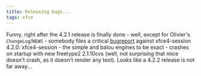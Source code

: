 ```yaml
---
title: Releasing bugs...
tags: xfce
---
```


Funny, right after the 4.2.1 release is finally done - well, except for Olivier's <code>ChangeLog</code>/<code>NEWS</code> - somebody files a critical <a href="http://bugzilla.xfce.org/show_bug.cgi?id=837">bugreport</a> against xfce4-session 4.2.0: xfce4-session - the simple and balou engines to be exact - crashes on startup with new freetype2 2.1.10cvs (well, not surprising that mice doesn't crash, as it doesn't render any text). Looks like a 4.2.2 release is not far away...

